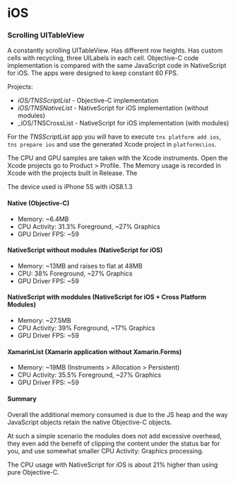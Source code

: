 # iOS
### Scrolling UITableView
A constantly scrolling UITableView. Has different row heights. Has custom cells with recycling, three UILabels in each cell. Objective-C code implementation is compared with the same JavaScript code in NativeScript for iOS. The apps were designed to keep constant 60 FPS.

Projects:
 - _iOS/TNSScriptList_ - Objective-C implementation
 - _iOS/TNSNativeList_ - NativeScript for iOS implementation (without modules)
 - _iOS/TNSCrossList - NativeScript for iOS implementation (with modules)

For the _TNSScriptList_ app you will have to execute `tns platform add ios`, `tns prepare ios` and use the generated Xcode project in `platforms\ios`.

The CPU and GPU samples are taken with the Xcode instruments. Open the Xcode projects go to Product > Profile. The Memory usage is recorded in Xcode with the projects built in Release. The 

The device used is iPhone 5S with iOS8.1.3

#### Native (Objective-C)
 - Memory: ~6.4MB
 - CPU Activity: 31.3% Foreground, ~27% Graphics
 - GPU Driver FPS: ~59

#### NativeScript without modules (NativeScript for iOS)
 - Memory: ~13MB and raises to flat at 48MB
 - CPU: 38% Foreground, ~27% Graphics
 - GPU Driver FPS: ~59

#### NativeScript with moddules (NativeScript for iOS + Cross Platform Modules)
 - Memory: ~27.5MB
 - CPU Activity: 39% Foreground, ~17% Graphics
 - GPU Driver FPS: ~59
 
#### XamarinList (Xamarin application without Xamarin.Forms)
 - Memory: ~19MB (Instruments > Allocation > Persistent)
 - CPU Activity: 35.5% Foreground, ~27% Graphics
 - GPU Driver FPS: ~59
 
#### Summary

Overall the additional memory consumed is due to the JS heap and the way JavaScript objects retain the native Objective-C objects.

At such a simple scenario the modules does not add excessive overhead, they even add the benefit of clipping the content under the status bar for you, and use somewhat smaller CPU Activity: Graphics processing.

The CPU usage with NativeScript for iOS is about 21% higher than using pure Objective-C.


